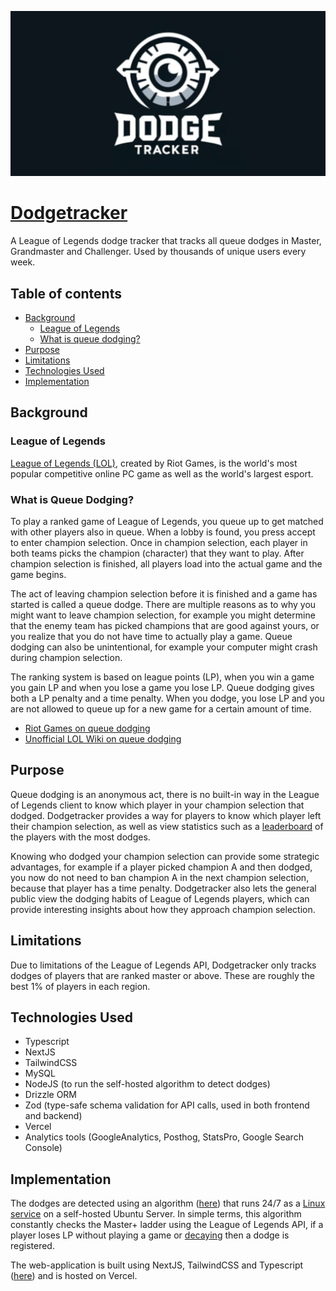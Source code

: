 ![Logo](./src/app/opengraph-image.jpg)

# [Dodgetracker](https://www.dodgetracker.com/)

A League of Legends dodge tracker that tracks all queue dodges in Master, Grandmaster and Challenger. Used by thousands of unique users every week.

## Table of contents

<!--toc:start-->

- [Background](#background)
  - [League of Legends](#league-of-legends)
  - [What is queue dodging?](#what-is-queue-dodging)
- [Purpose](#purpose)
- [Limitations](#limitations)
- [Technologies Used](#technologies-used)
- [Implementation](#implementation)
<!--toc:end-->

## Background

### League of Legends

[League of Legends (LOL)](https://en.wikipedia.org/wiki/League_of_Legends), created by Riot Games, is the world's most popular competitive online PC game as well as the world's largest esport.

### What is Queue Dodging?

To play a ranked game of League of Legends, you queue up to get matched with other players also in queue. When a lobby is found, you press accept to enter champion selection. Once in champion selection, each player in both teams picks the champion (character) that they want to play. After champion selection is finished, all players load into the actual game and the game begins.

The act of leaving champion selection before it is finished and a game has started is called a queue dodge. There are multiple reasons as to why you might want to leave champion selection, for example you might determine that the enemy team has picked champions that are good against yours, or you realize that you do not have time to actually play a game. Queue dodging can also be unintentional, for example your computer might crash during champion selection.

The ranking system is based on league points (LP), when you win a game you gain LP and when you lose a game you lose LP. Queue dodging gives both a LP penalty and a time penalty. When you dodge, you lose LP and you are not allowed to queue up for a new game for a certain amount of time.

- [Riot Games on queue dodging](https://support-leagueoflegends.riotgames.com/hc/en-us/articles/201751844-Queue-Dodging)
- [Unofficial LOL Wiki on queue dodging](https://leagueoflegends.fandom.com/wiki/Queue_dodging)

## Purpose

Queue dodging is an anonymous act, there is no built-in way in the League of Legends client to know which player in your champion selection that dodged. Dodgetracker provides a way for players to know which player left their champion selection, as well as view statistics such as a [leaderboard](https://www.dodgetracker.com/euw/leaderboard) of the players with the most dodges.

Knowing who dodged your champion selection can provide some strategic advantages, for example if a player picked champion A and then dodged, you now do not need to ban champion A in the next champion selection, because that player has a time penalty. Dodgetracker also lets the general public view the dodging habits of League of Legends players, which can provide interesting insights about how they approach champion selection.

## Limitations

Due to limitations of the League of Legends API, Dodgetracker only tracks dodges of players that are ranked master or above. These are roughly the best 1% of players in each region.

## Technologies Used

- Typescript
- NextJS
- TailwindCSS
- MySQL
- NodeJS (to run the self-hosted algorithm to detect dodges)
- Drizzle ORM
- Zod (type-safe schema validation for API calls, used in both frontend and backend)
- Vercel
- Analytics tools (GoogleAnalytics, Posthog, StatsPro, Google Search Console)

## Implementation

The dodges are detected using an algorithm ([here](./src/backend/main.ts)) that runs 24/7 as a [Linux service](./src/backend/service/dodgetracker.service) on a self-hosted Ubuntu Server. In simple terms, this algorithm constantly checks the Master+ ladder using the League of Legends API, if a player loses LP without playing a game or [decaying](<https://leagueoflegends.fandom.com/wiki/Rank_(League_of_Legends)#Decay>) then a dodge is registered.

The web-application is built using NextJS, TailwindCSS and Typescript ([here](./src/app/)) and is hosted on Vercel.
